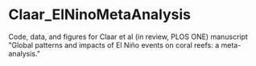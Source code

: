 # Claar_ElNinoMetaAnalysis
Code, data, and figures for Claar et al (in review, PLOS ONE) manuscript "Global patterns and impacts of El Niño events on coral reefs: a meta-analysis."
